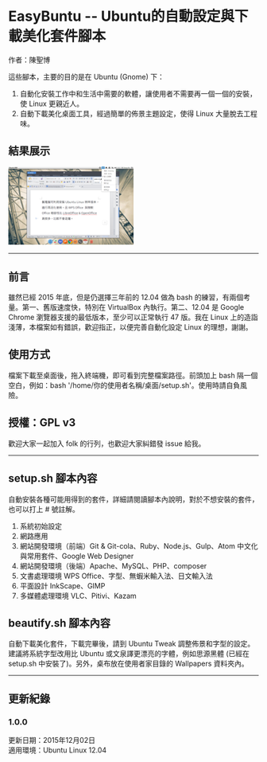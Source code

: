# EasyBuntu -- Ubuntu的自動設定與下載美化套件腳本
作者：陳聖博

這些腳本，主要的目的是在 Ubuntu (Gnome) 下：

1. 自動化安裝工作中和生活中需要的軟體，讓使用者不需要再一個一個的安裝，使 Linux 更親近人。
2. 自動下載美化桌面工具，經過簡單的佈景主題設定，使得 Linux 大量脫去工程味。

## 結果展示
<img src="12.04/screenshot.png" width="50%">

-----

## 前言
雖然已經 2015 年底，但是仍選擇三年前的 12.04 做為 bash 的練習，有兩個考量。第一、舊版速度快，特別在 VirtualBox 內執行。第二、12.04 是 Google Chrome 瀏覽器支援的最低版本，至少可以正常執行 47 版。我在 Linux 上的造詣淺薄，本檔案如有錯誤，歡迎指正，以便完善自動化設定 Linux 的理想，謝謝。

## 使用方式
檔案下載至桌面後，拖入終端機，即可看到完整檔案路徑。前頭加上 bash 隔一個空白，例如：bash '/home/你的使用者名稱/桌面/setup.sh'。使用時請自負風險。

## 授權：GPL v3
歡迎大家一起加入 folk 的行列，也歡迎大家糾錯發 issue 給我。




-----
## setup.sh 腳本內容
自動安裝各種可能用得到的套件，詳細請閱讀腳本內說明，對於不想安裝的套件，也可以打上 # 號註解。

1. 系統初始設定
1. 網路應用
1. 網站開發環境（前端）Git & Git-cola、Ruby、Node.js、Gulp、Atom 中文化與常用套件、Google Web Designer
1. 網站開發環境（後端）Apache、MySQL、PHP、composer
1. 文書處理環境 WPS Office、字型、無蝦米輸入法、日文輸入法
1. 平面設計 InkScape、GIMP
1. 多媒體處理環境 VLC、Pitivi、Kazam

## beautify.sh 腳本內容

自動下載美化套件，下載完畢後，請到 Ubuntu Tweak 調整佈景和字型的設定。建議將系統字型改用比 Ubuntu 或文泉譯更漂亮的字體，例如思源黑體 (已經在 setup.sh 中安裝了)。另外，桌布放在使用者家目錄的 Wallpapers 資料夾內。



-----
## 更新紀錄


### 1.0.0
更新日期：2015年12月02日  
適用環境：Ubuntu Linux 12.04
